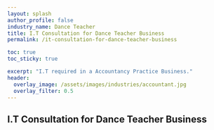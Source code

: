 ```yaml
---
layout: splash 
author_profile: false 
industry_name: Dance Teacher
title: I.T Consultation for Dance Teacher Business
permalink: /it-consultation-for-dance-teacher-business

toc: true
toc_sticky: true

excerpt: "I.T required in a Accountancy Practice Business."
header:
  overlay_image: /assets/images/industries/accountant.jpg
  overlay_filter: 0.5 
---
```


## I.T Consultation for Dance Teacher Business